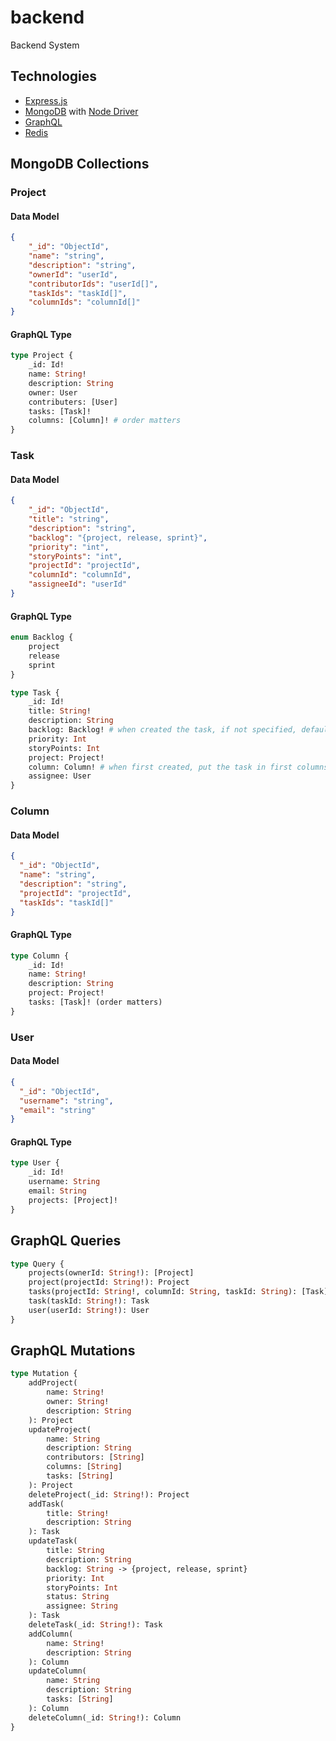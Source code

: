 # backend

Backend System

## Technologies

- [Express.js](https://expressjs.com/)
- [MongoDB](https://www.mongodb.com/) with [Node Driver](https://mongodb.github.io/node-mongodb-native/)
  <!-- - [TypeScript](https://www.typescriptlang.org/) -->
- [GraphQL](https://graphql.org/)
- [Redis](https://redis.io/)

## MongoDB Collections

### Project

#### Data Model

```json
{
    "_id": "ObjectId",
    "name": "string",
    "description": "string",
    "ownerId": "userId",
    "contributorIds": "userId[]",
    "taskIds": "taskId[]",
    "columnIds": "columnId[]"
}
```

#### GraphQL Type

```graphql
type Project {
    _id: Id!
    name: String!
    description: String
    owner: User
    contributers: [User]
    tasks: [Task]!
    columns: [Column]! # order matters
}
```

### Task

#### Data Model

```json
{
    "_id": "ObjectId",
    "title": "string",
    "description": "string",
    "backlog": "{project, release, sprint}",
    "priority": "int",
    "storyPoints": "int",
    "projectId": "projectId",
    "columnId": "columnId",
    "assigneeId": "userId"
}
```

#### GraphQL Type

```graphql
enum Backlog {
    project
    release
    sprint
}

type Task {
    _id: Id!
    title: String!
    description: String
    backlog: Backlog! # when created the task, if not specified, default to `project`
    priority: Int
    storyPoints: Int
    project: Project!
    column: Column! # when first created, put the task in first columns of the project
    assignee: User
}
```

### Column

#### Data Model

```json
{
  "_id": "ObjectId",
  "name": "string",
  "description": "string",
  "projectId": "projectId",
  "taskIds": "taskId[]"
}
```

#### GraphQL Type

```graphql
type Column {
    _id: Id!
    name: String!
    description: String
    project: Project!
    tasks: [Task]! (order matters)
}
```

### User

#### Data Model

```json
{
  "_id": "ObjectId",
  "username": "string",
  "email": "string"
}
```

#### GraphQL Type

```graphql
type User {
    _id: Id!
    username: String
    email: String
    projects: [Project]!
}
```

## GraphQL Queries

```graphql
type Query {
    projects(ownerId: String!): [Project]
    project(projectId: String!): Project
    tasks(projectId: String!, columnId: String, taskId: String): [Task]
    task(taskId: String!): Task
    user(userId: String!): User
}
```

## GraphQL Mutations

```graphql
type Mutation {
    addProject(
        name: String!
        owner: String!
        description: String
    ): Project
    updateProject(
        name: String
        description: String
        contributors: [String]
        columns: [String]
        tasks: [String]
    ): Project
    deleteProject(_id: String!): Project
    addTask(
        title: String!
        description: String
    ): Task
    updateTask(
        title: String
        description: String
        backlog: String -> {project, release, sprint}
        priority: Int
        storyPoints: Int
        status: String
        assignee: String
    ): Task
    deleteTask(_id: String!): Task
    addColumn(
        name: String!
        description: String
    ): Column
    updateColumn(
        name: String
        description: String
        tasks: [String]
    ): Column
    deleteColumn(_id: String!): Column
}
```
